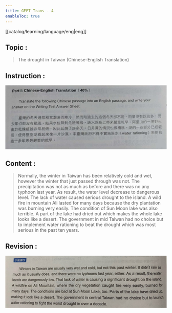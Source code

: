 ```yaml
---
title: GEPT Trans - 4
enableToc: true
---
```

[[catalog/learning/language/eng|eng]]

## Topic : 
> The drought in Taiwan (Chinese-English Translation)

## Instruction : 
![](images/english/GEPT_Trans_4.jpg)   

## Content : 
> Normally, the winter in Taiwan has been relatively cold and wet, however the winter that just passed through was not. The precipitation was not as much as before and there was no any typhoon last year. As result, the water level decrease to dangerous level. The lack of water caused serious drought to the island. A wild fire in mountain Ali lasted for many days because the dry plantation was burning very easily. The condition of Sun Moon lake was also terrible. A part of the lake had dried out which makes the whole lake looks like a desert. The government in mid Taiwan had no choice but to implement water rationing to beat the drought which was most serious in the past ten years.   

## Revision :
![](images/english/GEPT_Trans_4_a.jpg)  